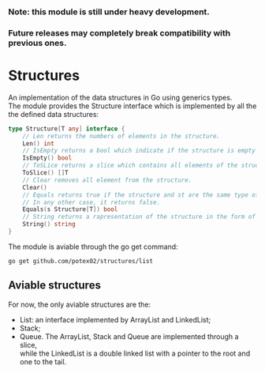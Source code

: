 ### Note: this module is still under heavy development.
### Future releases may completely break compatibility with previous ones.
# Structures
An implementation of the data structures in Go using generics types.<br/>
The module provides the Structure interface which is implemented by all the the defined data structures:
```go
type Structure[T any] interface {
	// Len returns the numbers of elements in the structure.
	Len() int
	// IsEmpty returns a bool which indicate if the structure is empty or not.
	IsEmpty() bool
	// ToSLice returns a slice which contains all elements of the structure.
	ToSlice() []T
	// Clear removes all element from the structure.
	Clear()
	// Equals returns true if the structure and st are the same type of structure and their elements are equals.
	// In any other case, it returns false.
	Equals(s Structure[T]) bool
	// String returns a rapresentation of the structure in the form of a string.
	String() string
}
```
The module is aviable through the go get command:
```
go get github.com/potex02/structures/list
```
## Aviable structures
For now, the only aviable structures are the:
- List: an interface implemented by ArrayList and LinkedList;
- Stack;
- Queue.
The ArrayList, Stack and Queue are implemented through a slice,<br/>
while the LinkedList is a double linked list with a pointer to the root and one to the tail.